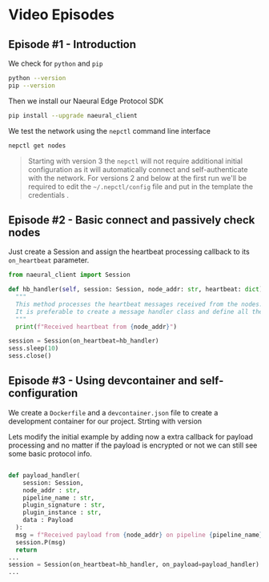 # Video Episodes

## Episode #1 - Introduction

We check for `python` and `pip`
```bash
python --version
pip --version
```

Then we install our Naeural Edge Protocol SDK
```bash
pip install --upgrade naeural_client
```

We test the network using the `nepctl` command line interface
```bash
nepctl get nodes
```

> Starting with version 3 the `nepctl` will not require additional initial configuration as it will automatically connect and self-authenticate with the network.
> For versions 2 and below at the first run we'll be required to edit the `~/.nepctl/config` file and put in the template the credentials .

## Episode #2 - Basic connect and passively check nodes

Just create a Session and assign the heartbeat processing callback to its `on_heartbeat` parameter.

```python
from naeural_client import Session

def hb_handler(self, session: Session, node_addr: str, heartbeat: dict):
  """
  This method processes the heartbeat messages received from the nodes.
  It is preferable to create a message handler class and define all the callbacks there.
  """
  print(f"Received heartbeat from {node_addr}")

session = Session(on_heartbeat=hb_handler)
sess.sleep(10)
sess.close()
```

## Episode #3 - Using devcontainer and self-configuration

We create a `Dockerfile` and a `devcontainer.json` file to create a development container for our project. Strting with version 


Lets modify the initial example by adding now a extra callback for payload processing and no matter if the payload is encrypted or not we can still see some basic protocol info.
```python

def payload_handler(
    session: Session, 
    node_addr : str, 
    pipeline_name : str, 
    plugin_signature : str, 
    plugin_instance : str,  
    data : Payload      
  ):
  msg = f"Received payload from {node_addr} on pipeline {pipeline_name} with plugin {plugin_signature} and instance {plugin_instance}"
  session.P(msg)
  return
...
session = Session(on_heartbeat=hb_handler, on_payload=payload_handler)
...
```


